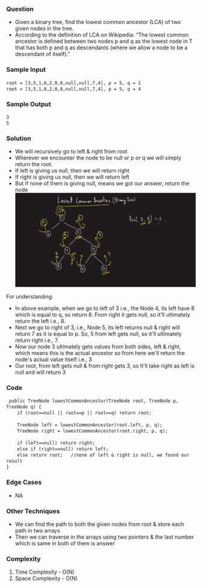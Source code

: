 ### Question
- Given a binary tree, find the lowest common ancestor (LCA) of two given nodes in the tree. 
- According to the definition of LCA on Wikipedia: “The lowest common ancestor is defined between two nodes p and q as the lowest node in T that has both p and q as descendants (where we allow a node to be a descendant of itself).”

### Sample Input
    root = [3,5,1,6,2,0,8,null,null,7,4], p = 5, q = 1
    root = [3,5,1,6,2,0,8,null,null,7,4], p = 5, q = 4

### Sample Output
    3
    5

### Solution
- We will recursively go to left & right from root
- Wherever we encounter the node to be null or p or q we will simply return the root.
- If left is giving us null, then we will return right
- If right is giving us null, then we will return left
- But if none of them is giving null, means we got our answer, return the node
![img.png](img.png)

For understanding: 
- In above example, when we go to left of 3 i.e., the Node 4, its left have 8 which is equal to q, so return 8. From right it gets null, so it'll ultimately return the left i.e., 8.
- Next we go to right of 3, i.e., Node 5, its left returns null & right will return 7 as it is equal to p. So, 5 from left gets null, so it'll ultimately return right i.e., 7.
- Now our node 3 ultimately gets values from both sides, left & right, which means this is the actual ancestor so from here we'll return the node's actual value itself i.e., 3
- Our root, from left gets null & from right gets 3, so It'll take right as left is null and will return 3

### Code
     public TreeNode lowestCommonAncestor(TreeNode root, TreeNode p, TreeNode q) {
        if (root==null || root==p || root==q) return root;

        TreeNode left = lowestCommonAncestor(root.left, p, q);
        TreeNode right = lowestCommonAncestor(root.right, p, q);

        if (left==null) return right;
        else if (right==null) return left;
        else return root;   //none of left & right is null, we found our result
    }

### Edge Cases
- NA

### Other Techniques
- We can find the path to both the given nodes from root & store each path in two arrays
- Then we can traverse in the arrays using two pointers & the last number which is same in both of them is answer

### Complexity
1. Time Complexity - O(N)
2. Space Complexity - O(N)
